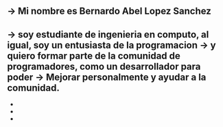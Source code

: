
-> Mi nombre es Bernardo Abel Lopez Sanchez
-
-> soy estudiante de ingenieria en computo, al igual, soy un entusiasta de la programacion
-> y quiero formar parte de la comunidad de programadores, como un desarrollador para poder 
-> Mejorar personalmente y ayudar a la comunidad.
-
-
-
-

